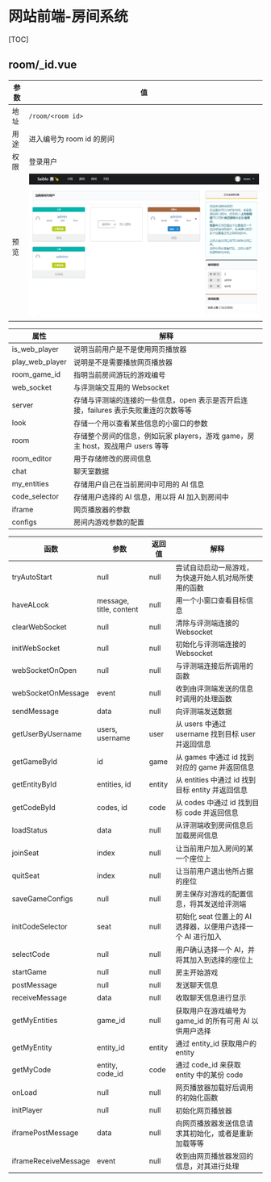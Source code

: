 # 网站前端-房间系统

[TOC]

## room/\_id.vue

| 参数 | 值                        |
| ---- | ------------------------- |
| 地址 | `/room/<room id>`         |
| 用途 | 进入编号为 room id 的房间 |
| 权限 | 登录用户                  |
| 预览 | ![](imgs\room.PNG)   |

| 属性            | 解释                                                                                 |
| --------------- | ------------------------------------------------------------------------------------ |
| is_web_player   | 说明当前用户是不是使用网页播放器                                                     |
| play_web_player | 说明是不是需要播放网页播放器                                                         |
| room_game_id    | 指明当前房间游玩的游戏编号                                                           |
| web_socket      | 与评测端交互用的 Websocket                                                           |
| server          | 存储与评测端的连接的一些信息，open 表示是否开启连接，failures 表示失败重连的次数等等 |
| look            | 存储一个用以查看某些信息的小窗口的参数                                               |
| room            | 存储整个房间的信息，例如玩家 players，游戏 game，房主 host，观战用户 users 等等      |
| room_editor     | 用于存储修改的房间信息                                                               |
| chat            | 聊天室数据                                                                           |
| my_entities     | 存储用户自己在当前房间中可用的 AI 信息                                               |
| code_selector   | 存储用户选择的 AI 信息，用以将 AI 加入到房间中                                       |
| iframe          | 网页播放器的参数                                                                     |
| configs         | 房间内游戏参数的配置                                                                 |

| 函数                 | 参数                    | 返回值 | 解释                                                         |
| -------------------- | ----------------------- | ------ | ------------------------------------------------------------ |
| tryAutoStart         | null                    | null   | 尝试自动启动一局游戏，为快速开始人机对局所使用的函数         |
| haveALook            | message, title, content | null   | 用一个小窗口查看目标信息                                     |
| clearWebSocket       | null                    | null   | 清除与评测端连接的 Websocket                                 |
| initWebSocket        | null                    | null   | 初始化与评测端连接的 Websocket                               |
| webSocketOnOpen      | null                    | null   | 与评测端连接后所调用的函数                                   |
| webSocketOnMessage   | event                   | null   | 收到由评测端发送的信息时调用的处理函数                       |
| sendMessage          | data                    | null   | 向评测端发送数据                                             |
| getUserByUsername    | users, username         | user   | 从 users 中通过 username 找到目标 user 并返回信息            |
| getGameById          | id                      | game   | 从 games 中通过 id 找到对应的 game 并返回信息                |
| getEntityById        | entities, id            | entity | 从 entities 中通过 id 找到目标 entity 并返回信息             |
| getCodeById          | codes, id               | code   | 从 codes 中通过 id 找到目标 code 并返回信息                  |
| loadStatus           | data                    | null   | 从评测端收到房间信息后加载房间信息                           |
| joinSeat             | index                   | null   | 让当前用户加入房间的某一个座位上                             |
| quitSeat             | index                   | null   | 让当前用户退出他所占据的座位                                 |
| saveGameConfigs      | null                    | null   | 房主保存对游戏的配置信息，将其发送给评测端                   |
| initCodeSelector     | seat                    | null   | 初始化 seat 位置上的 AI 选择器，以便用户选择一个 AI 进行加入 |
| selectCode           | null                    | null   | 用户确认选择一个 AI，并将其加入到选择的座位上                |
| startGame            | null                    | null   | 房主开始游戏                                                 |
| postMessage          | null                    | null   | 发送聊天信息                                                 |
| receiveMessage       | data                    | null   | 收取聊天信息进行显示                                         |
| getMyEntities        | game_id                 | null   | 获取用户在游戏编号为 game_id 的所有可用 AI 以供用户选择      |
| getMyEntity          | entity_id               | entity | 通过 entity_id 获取用户的 entity                             |
| getMyCode            | entity, code_id         | code   | 通过 code_id 来获取 entity 中的某份 code                     |
| onLoad               | null                    | null   | 网页播放器加载好后调用的初始化函数                           |
| initPlayer           | null                    | null   | 初始化网页播放器                                             |
| iframePostMessage    | data                    | null   | 向网页播放器发送信息请求其初始化，或者是重新加载等等         |
| iframeReceiveMessage | event                   | null   | 收到由网页播放器发回的信息，对其进行处理                     |
